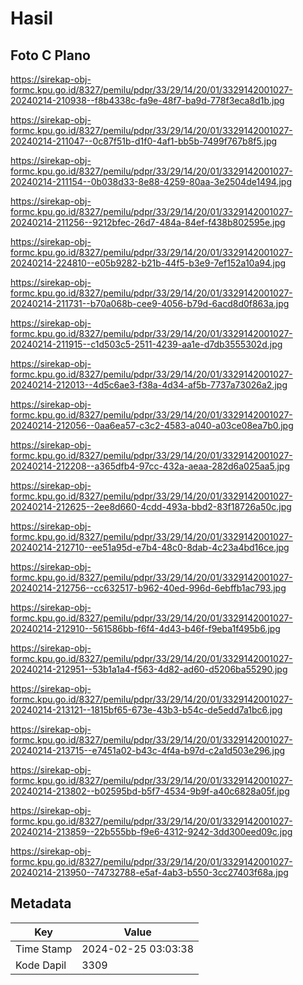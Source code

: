# Hasil

## Foto C Plano

https://sirekap-obj-formc.kpu.go.id/8327/pemilu/pdpr/33/29/14/20/01/3329142001027-20240214-210938--f8b4338c-fa9e-48f7-ba9d-778f3eca8d1b.jpg

https://sirekap-obj-formc.kpu.go.id/8327/pemilu/pdpr/33/29/14/20/01/3329142001027-20240214-211047--0c87f51b-d1f0-4af1-bb5b-7499f767b8f5.jpg

https://sirekap-obj-formc.kpu.go.id/8327/pemilu/pdpr/33/29/14/20/01/3329142001027-20240214-211154--0b038d33-8e88-4259-80aa-3e2504de1494.jpg

https://sirekap-obj-formc.kpu.go.id/8327/pemilu/pdpr/33/29/14/20/01/3329142001027-20240214-211256--9212bfec-26d7-484a-84ef-f438b802595e.jpg

https://sirekap-obj-formc.kpu.go.id/8327/pemilu/pdpr/33/29/14/20/01/3329142001027-20240214-224810--e05b9282-b21b-44f5-b3e9-7ef152a10a94.jpg

https://sirekap-obj-formc.kpu.go.id/8327/pemilu/pdpr/33/29/14/20/01/3329142001027-20240214-211731--b70a068b-cee9-4056-b79d-6acd8d0f863a.jpg

https://sirekap-obj-formc.kpu.go.id/8327/pemilu/pdpr/33/29/14/20/01/3329142001027-20240214-211915--c1d503c5-2511-4239-aa1e-d7db3555302d.jpg

https://sirekap-obj-formc.kpu.go.id/8327/pemilu/pdpr/33/29/14/20/01/3329142001027-20240214-212013--4d5c6ae3-f38a-4d34-af5b-7737a73026a2.jpg

https://sirekap-obj-formc.kpu.go.id/8327/pemilu/pdpr/33/29/14/20/01/3329142001027-20240214-212056--0aa6ea57-c3c2-4583-a040-a03ce08ea7b0.jpg

https://sirekap-obj-formc.kpu.go.id/8327/pemilu/pdpr/33/29/14/20/01/3329142001027-20240214-212208--a365dfb4-97cc-432a-aeaa-282d6a025aa5.jpg

https://sirekap-obj-formc.kpu.go.id/8327/pemilu/pdpr/33/29/14/20/01/3329142001027-20240214-212625--2ee8d660-4cdd-493a-bbd2-83f18726a50c.jpg

https://sirekap-obj-formc.kpu.go.id/8327/pemilu/pdpr/33/29/14/20/01/3329142001027-20240214-212710--ee51a95d-e7b4-48c0-8dab-4c23a4bd16ce.jpg

https://sirekap-obj-formc.kpu.go.id/8327/pemilu/pdpr/33/29/14/20/01/3329142001027-20240214-212756--cc632517-b962-40ed-996d-6ebffb1ac793.jpg

https://sirekap-obj-formc.kpu.go.id/8327/pemilu/pdpr/33/29/14/20/01/3329142001027-20240214-212910--561586bb-f6f4-4d43-b46f-f9eba1f495b6.jpg

https://sirekap-obj-formc.kpu.go.id/8327/pemilu/pdpr/33/29/14/20/01/3329142001027-20240214-212951--53b1a1a4-f563-4d82-ad60-d5206ba55290.jpg

https://sirekap-obj-formc.kpu.go.id/8327/pemilu/pdpr/33/29/14/20/01/3329142001027-20240214-213121--1815bf65-673e-43b3-b54c-de5edd7a1bc6.jpg

https://sirekap-obj-formc.kpu.go.id/8327/pemilu/pdpr/33/29/14/20/01/3329142001027-20240214-213715--e7451a02-b43c-4f4a-b97d-c2a1d503e296.jpg

https://sirekap-obj-formc.kpu.go.id/8327/pemilu/pdpr/33/29/14/20/01/3329142001027-20240214-213802--b02595bd-b5f7-4534-9b9f-a40c6828a05f.jpg

https://sirekap-obj-formc.kpu.go.id/8327/pemilu/pdpr/33/29/14/20/01/3329142001027-20240214-213859--22b555bb-f9e6-4312-9242-3dd300eed09c.jpg

https://sirekap-obj-formc.kpu.go.id/8327/pemilu/pdpr/33/29/14/20/01/3329142001027-20240214-213950--74732788-e5af-4ab3-b550-3cc27403f68a.jpg


## Metadata

| Key        | Value               |
| ---------- | ------------------- |
| Time Stamp | 2024-02-25 03:03:38 |
| Kode Dapil | 3309                |




